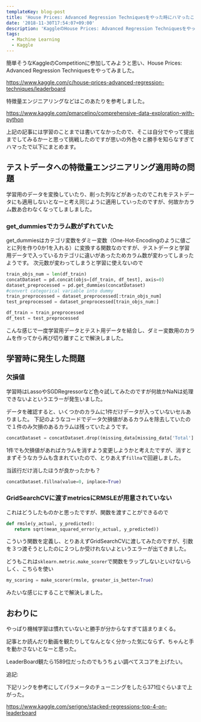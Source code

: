 ```yaml
---
templateKey: blog-post
title: 'House Prices: Advanced Regression Techniquesをやった時にハマったこと'
date: '2018-11-30T17:54:07+09:00'
description: 'KaggleのHouse Prices: Advanced Regression Techniquesをやった時にハマったことのメモです'
tags:
  - Machine Learning
  - Kaggle
---
```

簡単そうなKaggleのCompetitionに参加してみようと思い、House Prices: Advanced Regression Techniquesをやってみました。

<https://www.kaggle.com/c/house-prices-advanced-regression-techniques/leaderboard>

特徴量エンジニアリングなどはこのあたりを参考しました。

<https://www.kaggle.com/pmarcelino/comprehensive-data-exploration-with-python>

上記の記事には学習のことまでは書いてなかったので、そこは自分でやって提出までしてみるかーと思って挑戦したのですが思いの外色々と勝手を知らなすぎてハマったで以下にまとめます。

## テストデータへの特徴量エンジニアリング適用時の問題

学習用のデータを変換していたり、削った列などがあったのでこれをテストデータにも適用しないとなーと考え同じように適用していったのですが、何故かカラム数あ合わなくなってしましました。

### get_dummiesでカラム数がずれていた

get_dummiesはカテゴリ変数をダミー変数（One-Hot-Encodingのように値ごとに列を作り0か1を入れる）に変換する関数なのですが、テストデータと学習用データで入っているカテゴリに違いがあったためカラム数が変わってしまったようです。
次元数が変わってしまうと学習に使えないので

```python
train_objs_num = len(df_train) 
concatDataset = pd.concat(objs=[df_train, df_test], axis=0) 
dataset_preprocessed = pd.get_dummies(concatDataset) 
#convert categorical variable into dummy
train_preprocessed = dataset_preprocessed[:train_objs_num] 
test_preprocessed = dataset_preprocessed[train_objs_num:] 

df_train = train_preprocessed
df_test = test_preprocessed
```

こんな感じで一度学習用データとテスト用データを結合し、ダミー変数用のカラムを作ってから再び切り離すことで解決しました。

## 学習時に発生した問題

### 欠損値

学習時はLassoやSGDRegressorなど色々試してみたのですが何故かNaNは処理できないよというエラーが発生いました。

データを確認すると、いくつかのカラムに1件だけデータが入っていないセルありました。
下記のようなコードでデータ欠損値があるカラムを除去していたので１件のみ欠損のあるカラムは残っていたようです。

```python
concatDataset = concatDataset.drop((missing_data[missing_data['Total'] > 1]).index,1)
```

1件でも欠損値があればカラムを消すよう変更しようかと考えたですが、消すとまずそうなカラムも含まれていたので、とりあえず`fillna`で回避しました。

当該行だけ消したほうが良かったかも？

```python
concatDataset.fillna(value=0, inplace=True)
```

### GridSearchCVに渡すmetricsにRMSLEが用意されていない

これはどうしたものかと思ったですが、関数を渡すことができるので

```python
def rmsle(y_actual, y_predicted):
   return sqrt(mean_squared_error(y_actual, y_predicted))
```

こういう関数を定義し、とりあえずGridSearchCVに渡してみたのですが、引数を３つ渡そうとしたのに２つしか受けれないよというエラーが出てきました。

どうもこれは`sklearn.metric.make_scorer`で関数をラップしないといけないらしく、こちらを使い

```python
my_scoring = make_scorer(rmsle, greater_is_better=True)
```

みたいな感じにすることで解決しました。

## おわりに

やっぱり機械学習は慣れていないと勝手が分からなすぎて詰まりまくる。

記事とか読んだり動画を観たりしてなんとなく分かった気にならず、ちゃんと手を動かさないとなーと思った。

LeaderBoard観たら1589位だったのでもうちょい調べてスコアを上げたい。

追記: 

下記リンクを参考にしてパラメータのチューニングをしたら371位ぐらいまで上がった。

<https://www.kaggle.com/serigne/stacked-regressions-top-4-on-leaderboard>
